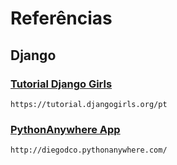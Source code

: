 # Referências

## Django

### [Tutorial Django Girls](https://tutorial.djangogirls.org/pt)
    https://tutorial.djangogirls.org/pt

### [PythonAnywhere App](http://diegodco.pythonanywhere.com/)
    http://diegodco.pythonanywhere.com/ 
